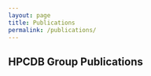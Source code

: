 ```yaml
---
layout: page
title: Publications
permalink: /publications/
---
```


## HPCDB Group Publications


<script src="https://bibbase.org/show?bib=https%3A%2F%2Fapi.zotero.org%2Fgroups%2F762173%2Fitems%3Fkey%3DVoBqRAZqV5r5GUZQw2NHKmbx%26format%3Dbibtex%26limit%3D300&jsonp=1&theme=default"></script> 


